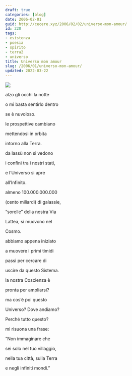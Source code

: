 ```yaml
---
draft: true
categories: [blog]
date: 2006-02-01
guid: http://cecere.xyz/2006/02/02/universo-mon-amour/
id: 220
tags:
- esistenza
- poesia
- spirito
- terra2
- universo
title: Universo mon amour
slug: /2006/01/universo-mon-amour/
updated: 2022-03-22
---
```


![](/wp-content/universomonamour.jpg)

alzo gli occhi la notte
  
o mi basta sentirlo dentro
  
se è nuvoloso.

le prospettive cambiano
  
mettendosi in orbita
  
intorno alla Terra.

da lassù non si vedono
  
i confini tra i nostri stati,
  
e l’Universo si apre
  
all’Infinito.

almeno 100.000.000.000
  
(cento miliardi) di galassie,
  
“sorelle” della nostra Via
  
Lattea, si muovono nel
  
Cosmo.

abbiamo appena iniziato
  
a muovere i primi timidi
  
passi per cercare di
  
uscire da questo Sistema.

la nostra Coscienza è
  
pronta per ampliarsi?
  
ma cos’è poi questo
  
Universo? Dove andiamo?

Perché tutto questo?

mi risuona una frase:
  
“Non immaginare che
  
sei solo nel tuo villaggio,
  
nella tua città, sulla Terra
  
e negli infiniti mondi.”